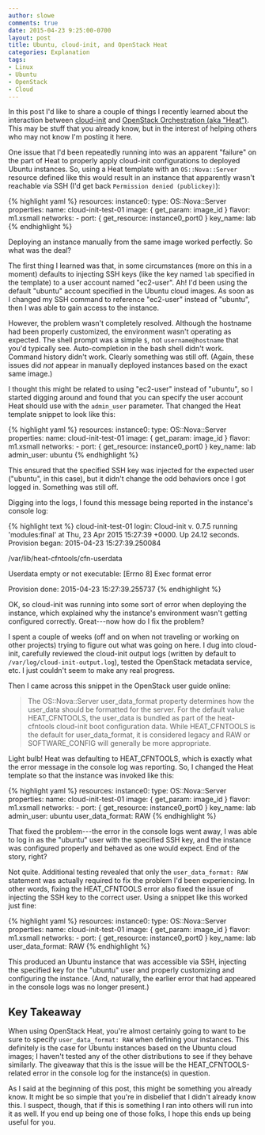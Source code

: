 ```yaml
---
author: slowe
comments: true
date: 2015-04-23 9:25:00-0700
layout: post
title: Ubuntu, cloud-init, and OpenStack Heat
categories: Explanation
tags:
- Linux
- Ubuntu
- OpenStack
- Cloud
---
```


In this post I'd like to share a couple of things I recently learned about the interaction between [cloud-init][link-1] and [OpenStack Orchestration (aka "Heat")][link-2]. This may be stuff that you already know, but in the interest of helping others who may not know I'm posting it here.

One issue that I'd been repeatedly running into was an apparent "failure" on the part of Heat to properly apply cloud-init configurations to deployed Ubuntu instances. So, using a Heat template with an `OS::Nova::Server` resource defined like this would result in an instance that apparently wasn't reachable via SSH (I'd get back `Permission denied (publickey)`):

{% highlight yaml %}
resources:
  instance0:
    type: OS::Nova::Server
    properties:
      name: cloud-init-test-01
      image: { get_param: image_id }
      flavor: m1.xsmall
      networks:
        - port: { get_resource: instance0_port0 }
      key_name: lab
{% endhighlight %}

Deploying an instance manually from the same image worked perfectly. So what was the deal?

The first thing I learned was that, in some circumstances (more on this in a moment) defaults to injecting SSH keys (like the key named `lab` specified in the template) to a user account named "ec2-user". Ah! I'd been using the default "ubuntu" account specified in the Ubuntu cloud images. As soon as I changed my SSH command to reference "ec2-user" instead of "ubuntu", then I was able to gain access to the instance.

However, the problem wasn't completely resolved. Although the hostname had been properly customized, the environment wasn't operating as expected. The shell prompt was a simple `$`, not `username@hostname` that you'd typically see. Auto-completion in the bash shell didn't work. Command history didn't work. Clearly something was still off. (Again, these issues did _not_ appear in manually deployed instances based on the exact same image.)

I thought this might be related to using "ec2-user" instead of "ubuntu", so I started digging around and found that you can specify the user account Heat should use with the `admin_user` parameter. That changed the Heat template snippet to look like this:

{% highlight yaml %}
resources:
  instance0:
    type: OS::Nova::Server
    properties:
      name: cloud-init-test-01
      image: { get_param: image_id }
      flavor: m1.xsmall
      networks:
        - port: { get_resource: instance0_port0 }
      key_name: lab
      admin_user: ubuntu
{% endhighlight %}

This ensured that the specified SSH key was injected for the expected user ("ubuntu", in this case), but it didn't change the odd behaviors once I got logged in. Something was still off.

Digging into the logs, I found this message being reported in the instance's console log:

{% highlight text %}
cloud-init-test-01 login: Cloud-init v. 0.7.5 running 'modules:final' at Thu, 23 Apr 2015 15:27:39 +0000. Up 24.12 seconds.
Provision began: 2015-04-23 15:27:39.250084

/var/lib/heat-cfntools/cfn-userdata

Userdata empty or not executable: [Errno 8] Exec format error

Provision done: 2015-04-23 15:27:39.255737
{% endhighlight %}

OK, so cloud-init was running into some sort of error when deploying the instance, which explained why the instance's environment wasn't getting configured correctly. Great---now how do I fix the problem?

I spent a couple of weeks (off and on when not traveling or working on other projects) trying to figure out what was going on here. I dug into cloud-init, carefully reviewed the cloud-init output logs (written by default to `/var/log/cloud-init-output.log`), tested the OpenStack metadata service, etc. I just couldn't seem to make any real progress.

Then I came across this snippet in the OpenStack user guide online:

>The OS::Nova::Server user_data_format property determines how the user_data should be formatted for the server. For the default value HEAT_CFNTOOLS, the user_data is bundled as part of the heat-cfntools cloud-init boot configuration data. While HEAT_CFNTOOLS is the default for user_data_format, it is considered legacy and RAW or SOFTWARE_CONFIG will generally be more appropriate.

Light bulb! Heat was defaulting to HEAT_CFNTOOLS, which is exactly what the error message in the console log was reporting. So, I changed the Heat template so that the instance was invoked like this:

{% highlight yaml %}
resources:
  instance0:
    type: OS::Nova::Server
    properties:
      name: cloud-init-test-01
      image: { get_param: image_id }
      flavor: m1.xsmall
      networks:
        - port: { get_resource: instance0_port0 }
      key_name: lab
      admin_user: ubuntu
      user_data_format: RAW
{% endhighlight %}

That fixed the problem---the error in the console logs went away, I was able to log in as the "ubuntu" user with the specified SSH key, and the instance was configured properly and behaved as one would expect. End of the story, right?

Not quite. Additional testing revealed that only the `user_data_format: RAW` statement was actually required to fix the problem I'd been experiencing. In other words, fixing the HEAT_CFNTOOLS error also fixed the issue of injecting the SSH key to the correct user. Using a snippet like this worked just fine:

{% highlight yaml %}
resources:
  instance0:
    type: OS::Nova::Server
    properties:
      name: cloud-init-test-01
      image: { get_param: image_id }
      flavor: m1.xsmall
      networks:
        - port: { get_resource: instance0_port0 }
      key_name: lab
      user_data_format: RAW
{% endhighlight %}

This produced an Ubuntu instance that was accessible via SSH, injecting the specified key for the "ubuntu" user and properly customizing and configuring the instance. (And, naturally, the earlier error that had appeared in the console logs was no longer present.)

## Key Takeaway

When using OpenStack Heat, you're almost certainly going to want to be sure to specify `user_data_format: RAW` when defining your instances. This definitely is the case for Ubuntu instances based on the Ubuntu cloud images; I haven't tested any of the other distributions to see if they behave similarly. The giveaway that this is the issue will be the HEAT_CFNTOOLS-related error in the console log for the instance(s) in question.

As I said at the beginning of this post, this might be something you already know. It might be so simple that you're in disbelief that I didn't already know this. I suspect, though, that if this is something I ran into others will run into it as well. If you end up being one of those folks, I hope this ends up being useful for you.


[link-1]: http://cloudinit.readthedocs.org/en/latest/
[link-2]: https://wiki.openstack.org/wiki/Heat
[link-3]: http://docs.openstack.org/user-guide/content/user-data-boot-scripts-and-cloud-init.html

